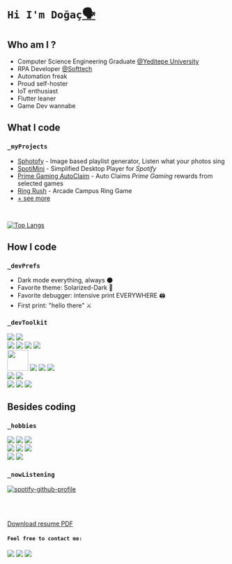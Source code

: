 # **```Hi I'm Doğaç```**[🗣️](https://www.howtopronounce.com/turkish/do%C4%9Fa%C3%A7-1/36118424)

## **Who am I ?**

* Computer Science Engineering Graduate [@Yeditepe University](https://eng.yeditepe.edu.tr/en/computer-engineering-department)
* RPA Developer [@Softtech](https://softtech.com.tr/en/homepage/)
* Automation freak
* Proud self-hoster
* IoT enthusiast
* Flutter leaner
* Game Dev wannabe

## **What I code**

### ```_myProjects```

* [Sphotofy](https://github.com/null-p01ntr/Sphotofy-Engine) - Image based playlist generator, Listen what your photos sing 
* [SpotiMini](https://github.com/null-p01ntr/SpotiMini-Player) - Simplified Desktop Player for _Spotify_
* [Prime Gaming AutoClaim](https://github.com/null-p01ntr/PrimeGaming-AutoClaim) - Auto Claims _Prime Gaming_ rewards from selected games
* [Ring Rush](https://github.com/null-p01ntr/Ring-Rush) - Arcade Campus Ring Game
* [+ see more](https://github.com/null-p01ntr?tab=repositories)

</br>

[![Top Langs](https://github-readme-stats.vercel.app/api/top-langs/?username=null-p01ntr&hide=Makefile,ShaderLab&exclude_repo=CanIGoOut,IntroSong_DiscordBot&theme=solarized-dark&layout=compact)](https://github.com/null-p01ntr)

## **How I code**

### ```_devPrefs```

* Dark mode everything, always 🌑
* Favorite theme: Solarized-Dark 🌆
* Favorite debugger: intensive print EVERYWHERE 🖨️
* First print: "hello there" ⚔️

### ```_devToolkit```

<p align="left">
	<img src="https://img.icons8.com/color/48/000000/github--v1.png"/>
	<img src="https://img.icons8.com/fluency/48/null/sourcetree.png"/>
	</br>
	<img src="https://img.icons8.com/color/48/000000/python--v1.png"/>
	<img src="https://img.icons8.com/color/48/000000/java-coffee-cup-logo--v1.png"/>
	<img src="https://img.icons8.com/color/48/000000/c-sharp-logo.png"/>
	<img src="https://img.icons8.com/color/48/000000/c-plus-plus-logo.png"/>
	</br>
	<img src="https://uipath.com/cdn-cgi/image/format=auto/https:////images.ctfassets.net/5965pury2lcm/6MFhCGfXVbY8jUOQaPJiTh/5eb6cb527c6eba6e80ec27a7ab11fef9/UiPath_Color.png" height= "48"/>
	<img src="https://img.icons8.com/color/48/000000/flutter.png"/>
  	<img src="https://img.icons8.com/nolan/48/flask.png"/>
	<img src="https://img.icons8.com/color/48/000000/unity.png"/>
	</br>
 	<img src="https://img.icons8.com/color/48/000000/arduino.png"/>
	<img src="https://img.icons8.com/color/48/null/raspberry-pi.png"/>
	</br>
	<img src="https://img.icons8.com/color/48/000000/windows-11.png"/>
	<img src="https://img.icons8.com/color/48/000000/mac-logo.png"/>
	<img src="https://img.icons8.com/color/48/null/linux--v1.png"/>
	<br/>
</p>

## **Besides coding**

### ```_hobbies```

<p align="left">
	<img src="https://img.icons8.com/color/48/000000/guitar-strings.png"/>
	<img src="https://img.icons8.com/color/48/000000/micro.png"/>
	<img src="https://img.icons8.com/color/48/000000/audio-wave--v1.png"/>
	</br>
	<img src="https://img.icons8.com/color/48/000000/old-time-camera.png"/>
	<img src="https://img.icons8.com/color/48/000000/edit-image.png"/>
	<img src="https://img.icons8.com/color/48/000000/video-editing.png"/>
	</br>
	<img src="https://img.icons8.com/color/48/000000/controller.png"/>
	<img src="https://img.icons8.com/color/48/000000/steam.png"/>
	</br>
</p>

### ```_nowListening```

[![spotify-github-profile](https://spotify-github-profile.vercel.app/api/view?uid=11180609169&cover_image=true&theme=novatorem&show_offline=false&background_color=121212&bar_color=53b14f&bar_color_cover=true)](https://spotify-github-profile.vercel.app/api/view?uid=11180609169&redirect=true)

</br>
</br>

[Download resume PDF](https://drive.google.com/open?id=1o7KM0L_OtVqql-wdxeQZ6w0Pt8GKE3j-&authuser=0&usp=drive_link)

#### ```Feel free to contact me:```

[<img src="https://img.icons8.com/color/48/000000/gmail-new.png"/>](mailto:dogac.seyhan@gmail.com)
[<img src="https://img.icons8.com/color/48/000000/linkedin.png"/>](https://linkedin.com/in/dogac-seyhan/)
[<img src="https://img.icons8.com/color/48/000000/twitter--v1.png">](https://x.com/null_p01nter)


